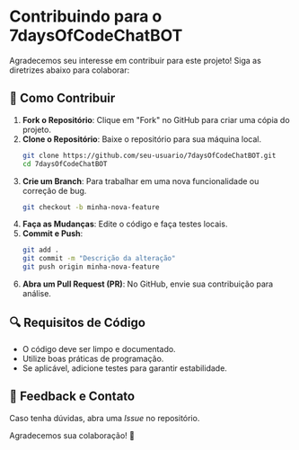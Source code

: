 # Contribuindo para o 7daysOfCodeChatBOT

Agradecemos seu interesse em contribuir para este projeto! Siga as diretrizes abaixo para colaborar:

## 📌 Como Contribuir
1. **Fork o Repositório**: Clique em "Fork" no GitHub para criar uma cópia do projeto.
2. **Clone o Repositório**: Baixe o repositório para sua máquina local.
   ```bash
   git clone https://github.com/seu-usuario/7daysOfCodeChatBOT.git
   cd 7daysOfCodeChatBOT
   ```
3. **Crie um Branch**: Para trabalhar em uma nova funcionalidade ou correção de bug.
   ```bash
   git checkout -b minha-nova-feature
   ```
4. **Faça as Mudanças**: Edite o código e faça testes locais.
5. **Commit e Push**:
   ```bash
   git add .
   git commit -m "Descrição da alteração"
   git push origin minha-nova-feature
   ```
6. **Abra um Pull Request (PR)**: No GitHub, envie sua contribuição para análise.

## 🔍 Requisitos de Código
- O código deve ser limpo e documentado.
- Utilize boas práticas de programação.
- Se aplicável, adicione testes para garantir estabilidade.

## 📢 Feedback e Contato
Caso tenha dúvidas, abra uma *Issue* no repositório.

Agradecemos sua colaboração! 🚀
